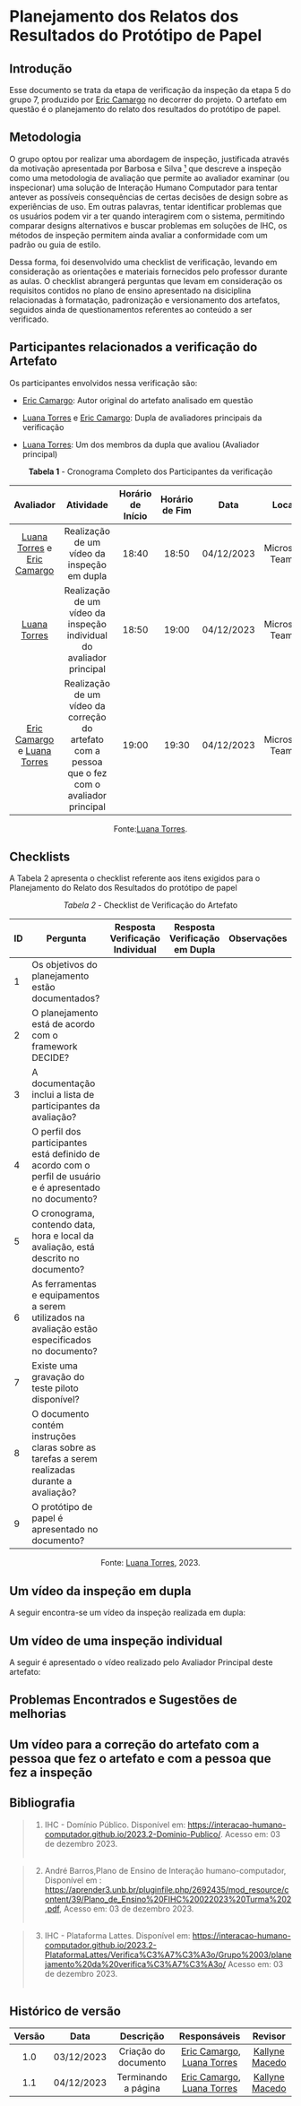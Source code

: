 # **Planejamento dos Relatos dos Resultados do Protótipo de Papel**

## Introdução

Esse documento se trata da etapa de verificação da inspeção da etapa 5 do grupo 7, produzido por [Eric Camargo](https://github.com/Ericcs10) no decorrer do projeto. O artefato em questão é o planejamento do relato dos resultados do protótipo de papel.

## Metodologia

O grupo optou por realizar uma abordagem de inspeção, justificada através da motivação apresentada por Barbosa e Silva <a id="anchor_1" href="#REF1">¹</a> que descreve a inspeção como uma metodologia de avaliação que permite ao avaliador examinar (ou inspecionar) uma solução de Interação Humano Computador para tentar antever as possíveis consequências de certas decisões de design sobre as experiências de uso. Em outras palavras, tentar identificar problemas que os usuários podem vir a ter quando interagirem com o sistema, permitindo comparar designs alternativos e buscar problemas em soluções de IHC, os métodos de inspeção permitem ainda avaliar a conformidade com um padrão ou guia de estilo.

Dessa forma, foi desenvolvido uma checklist de verificação, levando em consideração as orientações e materiais fornecidos pelo professor durante as aulas. O checklist abrangerá perguntas que levam em consideração os requisitos contidos no plano de ensino apresentado na disiciplina relacionadas à formatação, padronização e versionamento dos artefatos, seguidos ainda de questionamentos referentes ao conteúdo a ser verificado.

## Participantes relacionados a verificação do Artefato

Os participantes envolvidos nessa verificação são:

- [Eric Camargo](https://github.com/Ericcs10): Autor original do artefato analisado em questão

- [Luana Torres](https://github.com/luanatorress) e [Eric Camargo](https://github.com/Ericcs10): Dupla de avaliadores principais da verificação

- [Luana Torres](https://github.com/luanatorress): Um dos membros da dupla que avaliou (Avaliador principal)


<center>

**Tabela 1** - Cronograma Completo dos Participantes da verificação

|                                                                      Avaliador                                                                       |                                            Atividade                                            | Horário de Início | Horário de Fim |    Data    |      Local      |
| :--------------------------------------------------------------------------------------------------------------------------------------------------: | :---------------------------------------------------------------------------------------------: | :---------------: | :------------: | :--------: | :-------------: |
|                          [Luana Torres](https://github.com/luanatorress) e [Eric Camargo](https://github.com/Ericcs10)                          |                           Realização de um vídeo da inspeção em dupla                           |       18:40       |     18:50      | 04/12/2023 | Microsoft Teams |
|                                                   [Luana Torres](https://github.com/luanatorress)                                                   |              Realização de um vídeo da inspeção individual do avaliador principal               |       18:50       |     19:00      | 04/12/2023 | Microsoft Teams |
| [Eric Camargo](https://github.com/Ericcs10) e [Luana Torres](https://github.com/luanatorress) | Realização de um vídeo da correção do artefato com a pessoa que o fez com o avaliador principal |       19:00      |     19:30      | 04/12/2023 | Microsoft Teams |

Fonte:[Luana Torres](https://github.com/luanatorress).

</center>

## Checklists

A Tabela 2 apresenta o checklist referente aos itens exigidos para o Planejamento do Relato dos Resultados do protótipo de papel

<center>

_Tabela 2_ - Checklist de Verificação do Artefato

| ID  | Pergunta                                                                                               | Resposta Verificação Individual | Resposta Verificação em Dupla | Observações                                |
| --- | -------------------------------------------------------------------------------------------------------- | --------- |--------- | ------------------------------------------ |
| 1   | Os objetivos do planejamento estão documentados?        |       |           |                            |
| 2   | O planejamento está de acordo com o framework DECIDE? |      |                                      |       |
| 3   | A documentação inclui a lista de participantes da avaliação? |    |              |       |
| 4  | O perfil dos participantes está definido de acordo com o perfil de usuário e é apresentado no documento? |        |                                            |       |
| 5 | O cronograma, contendo data, hora e local da avaliação, está descrito no documento?       |   |                                |       |
| 6  | As ferramentas e equipamentos a serem utilizados na avaliação estão especificados no documento?          |      |                             |       |
| 7  | Existe uma gravação do teste piloto disponível?           |     |                                            |       |
| 8  | O documento contém instruções claras sobre as tarefas a serem realizadas durante a avaliação?            |        |  |       |
| 9  | O protótipo de papel é apresentado no documento?      |     |                         |       |

Fonte: [Luana Torres](https://github.com/luanatorress), 2023.


</center>

## Um vídeo da inspeção em dupla

A seguir encontra-se um vídeo da inspeção realizada em dupla:

## Um vídeo de uma inspeção individual

A seguir é apresentado o vídeo realizado pelo Avaliador Principal deste artefato:

## Problemas Encontrados e Sugestões de melhorias

## Um vídeo para a correção do artefato com a pessoa que fez o artefato e com a pessoa que fez a inspeção

## Bibliografia

> 1. IHC - Domínio Público. Disponível em: https://interacao-humano-computador.github.io/2023.2-Dominio-Publico/. Acesso em: 03 de dezembro 2023.<br></br>

> 2. André Barros,Plano de Ensino de Interação humano-computador, Disponível em : https://aprender3.unb.br/pluginfile.php/2692435/mod_resource/content/39/Plano_de_Ensino%20FIHC%20022023%20Turma%202.pdf, Acesso em: 03 de dezembro 2023.<br></br>

> 3. IHC - Plataforma Lattes. Disponível em: https://interacao-humano-computador.github.io/2023.2-PlataformaLattes/Verifica%C3%A7%C3%A3o/Grupo%2003/planejamento%20da%20verifica%C3%A7%C3%A3o/ Acesso em: 03 de dezembro 2023.<br></br>

## Histórico de versão

| Versão |    Data    |                 Descrição                  |                   Responsáveis                    |                   Revisor                   |
| :----: | :--------: | :----------------------------------------: | :-----------------------------------------------: | :-----------------------------------------: |
|  1.0   | 03/12/2023 | Criação do documento |  [Eric Camargo](https://github.com/Ericcs10), [Luana Torres](https://github.com/luanatorress) | [Kallyne Macedo](https://github.com/kalipassos) |
|  1.1   | 04/12/2023 | Terminando a página |  [Eric Camargo](https://github.com/Ericcs10), [Luana Torres](https://github.com/luanatorress) | [Kallyne Macedo](https://github.com/kalipassos) |